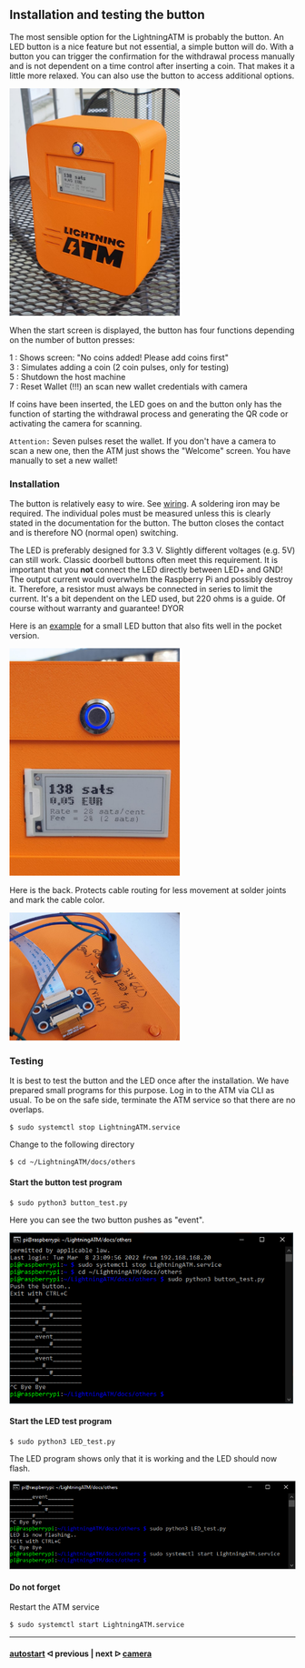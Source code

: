 ##  Installation and testing the button

The most sensible option for the LightningATM is probably the button. An LED button is a nice feature but not essential, a simple button will do. 
With a button you can trigger the confirmation for the withdrawal process manually and is not dependent on a time control after inserting a coin. 
That makes it a little more relaxed. You can also use the button to access additional options.

<img src="../pictures/button_ATM.jpg" width="300">

When the start screen is displayed, the button has four functions depending on the number of button presses:

1 : Shows screen: "No coins added! Please add coins first"  
3 : Simulates adding a coin (2 coin pulses, only for testing)  
5 : Shutdown the host machine  
7 : Reset Wallet (!!!) an scan new wallet credentials with camera  

If coins have been inserted, the LED goes on and the button only has the function of starting the withdrawal process and generating the QR code or activating the camera for scanning.

`Attention:` Seven pulses reset the wallet. If you don't have a camera to scan a new one, then the ATM just shows the "Welcome" screen. You have manually to set a new wallet!

### Installation
  
The button is relatively easy to wire. See [wiring](/docs/guide/wiring.md). A soldering iron may be required. The individual poles must be measured unless this is clearly stated in the documentation for the button. The button closes the contact and is therefore NO (normal open) switching.

The LED is preferably designed for 3.3 V. Slightly different voltages (e.g. 5V) can still work. Classic doorbell buttons often meet this requirement.
It is important that you **not** connect the LED directly between LED+ and GND! The output current would overwhelm the Raspberry Pi and possibly destroy it. Therefore, a resistor must always be connected in series to limit the current. It's a bit dependent on the LED used, but 220 ohms is a guide. Of course without warranty and guarantee! DYOR

Here is an [example](https://www.amazon.de/dp/B00UFNI47I/) for a small LED button that also fits well in the pocket version.

<img src="../pictures/button_front.jpg" width="300">

Here is the back. Protects cable routing for less movement at solder joints and mark the cable color. 

<img src="../pictures/button_back.jpg" width="300">

### Testing

It is best to test the button and the LED once after the installation. We have prepared small programs for this purpose. Log in to the ATM via CLI as usual. To be on the safe side, terminate the ATM service so that there are no overlaps.

	$ sudo systemctl stop LightningATM.service

Change to the following directory

	$ cd ~/LightningATM/docs/others

#### Start the button test program

    $ sudo python3 button_test.py
    
Here you can see the two button pushes as "event".

<img src="../pictures/button_button_test.png" width="500">

####   Start the LED test program

    $ sudo python3 LED_test.py
    
The LED program shows only that it is working and the LED should now flash.

<img src="../pictures/button_LED_test.png" width="600">

#### Do not forget

 Restart the ATM service

    $ sudo systemctl start LightningATM.service

---

#### [autostart](/docs/guide/autostart.md)  ᐊ  previous | next  ᐅ  [camera](/docs/guide/camera.md)
